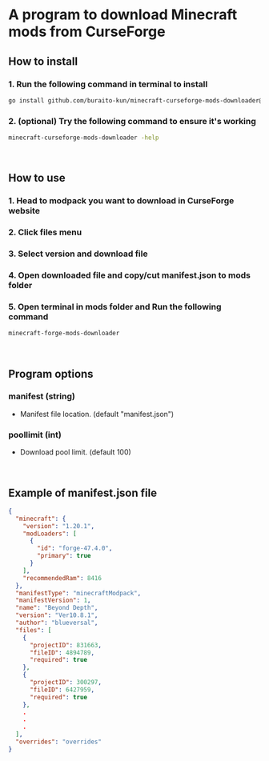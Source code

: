 # A program to download Minecraft mods from CurseForge

## How to install
### 1. Run the following command in terminal to install
``` bash
go install github.com/buraito-kun/minecraft-curseforge-mods-downloader@latest
```

### 2. (optional) Try the following command to ensure it's working
``` bash
minecraft-curseforge-mods-downloader -help
```
<br>

## How to use
### 1. Head to modpack you want to download in CurseForge website
### 2. Click files menu
### 3. Select version and download file
### 4. Open downloaded file and copy/cut manifest.json to mods folder
### 5. Open terminal in mods folder and Run the following command
``` bash
minecraft-forge-mods-downloader
```
<br>

## Program options
### manifest (string) 
- Manifest file location. (default "manifest.json")
### poollimit (int)
- Download pool limit. (default 100)

<br>

## Example of manifest.json file
``` json
{
  "minecraft": {
    "version": "1.20.1",
    "modLoaders": [
      {
        "id": "forge-47.4.0",
        "primary": true
      }
    ],
    "recommendedRam": 8416
  },
  "manifestType": "minecraftModpack",
  "manifestVersion": 1,
  "name": "Beyond Depth",
  "version": "Ver10.8.1",
  "author": "blueversal",
  "files": [
    {
      "projectID": 831663,
      "fileID": 4894789,
      "required": true
    },
    {
      "projectID": 300297,
      "fileID": 6427959,
      "required": true
    },
    .
    .
    .
  ],
  "overrides": "overrides"
}
```
